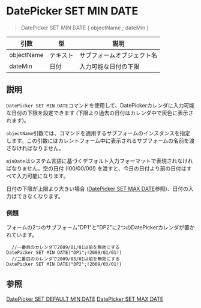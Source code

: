 # DatePicker SET MIN DATE

> DatePicker SET MIN DATE ( objectName ; dateMin )

| 引数 | 型 | 説明 |
| --------- | -------- | ----------- |
| objectName | テキスト | サブフォームオブジェクト名 |
| dateMin | 日付 | 入力可能な日付の下限 |

## 説明

`DatePicker SET MIN DATE`コマンドを使用して、DatePickerカレンダに入力可能な日付の下限を設定できます (下限より過去の日付はカレンダ中で灰色に表示されます)。

`objectName`引数では、コマンドを適用するサブフォームのインスタンスを指定します。この引数にはカレントフォーム中に表示されるサブフォームの名前を渡さなければなりません。

`minDate`はシステム言語に基づくデフォルト入力フォーマットで表現されなければなりません。空の日付 (!00/00/00!) を渡すと、今日の日付より前の日付はすべて入力可能になります。

日付の下限が上限より大きい場合 ([DatePicker SET MAX DATE](DatePicker%20SET%20MAX%20DATE.ja.md)参照)、日付の入力はできなくなります。

### 例題

フォームの2つのサブフォーム"DP1"と"DP2"に2つのDatePickerカレンダが置かれています。

```4d
  //一番目のカレンダで2009/01/01以前を無効にする
DatePicker SET MIN DATE("DP1";!2009/01/01!)
  //二番目のカレンダで2009/03/01以前を無効にする
DatePicker SET MIN DATE("DP2";!2009/03/01!)
```

## 参照

[DatePicker SET DEFAULT MIN DATE](DatePicker%20SET%20DEFAULT%20MIN%20DATE.ja.md)
[DatePicker SET MAX DATE](DatePicker%20SET%20MAX%20DATE.ja.md)
